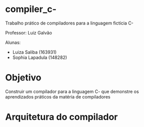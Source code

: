 # compiler_c-
Trabalho prático de compiladores para a linguagem fictícia  C-

Professor: Luiz Galvão

Alunas:
- Luiza Saliba (163931)
- Sophia Lapadula (148282)

# Objetivo
Construir um compilador para a linguagem C- que demonstre os aprendizados práticos da matéria de compiladores

# Arquitetura do compilador
